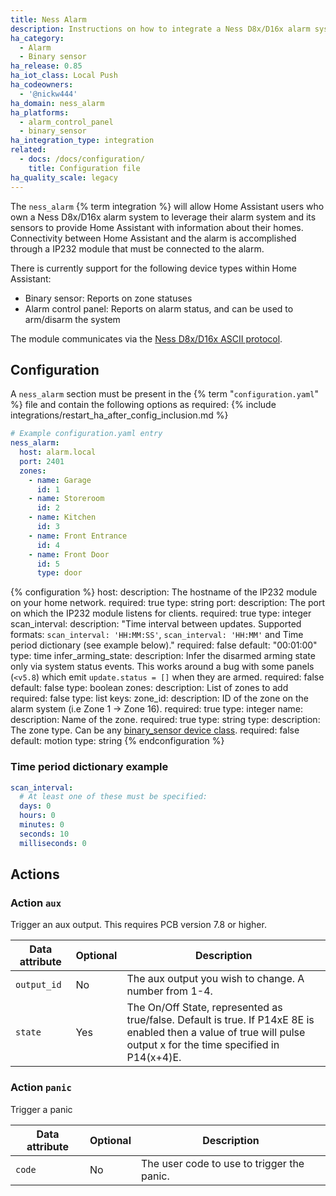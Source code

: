 ```yaml
---
title: Ness Alarm
description: Instructions on how to integrate a Ness D8x/D16x alarm system with Home Assistant.
ha_category:
  - Alarm
  - Binary sensor
ha_release: 0.85
ha_iot_class: Local Push
ha_codeowners:
  - '@nickw444'
ha_domain: ness_alarm
ha_platforms:
  - alarm_control_panel
  - binary_sensor
ha_integration_type: integration
related:
  - docs: /docs/configuration/
    title: Configuration file
ha_quality_scale: legacy
---
```


The `ness_alarm` {% term integration %} will allow Home Assistant users who own a Ness D8x/D16x alarm system to leverage their alarm system and its sensors to provide Home Assistant with information about their homes. Connectivity between Home Assistant and the alarm is accomplished through a IP232 module that must be connected to the alarm.

There is currently support for the following device types within Home Assistant:

- Binary sensor: Reports on zone statuses
- Alarm control panel: Reports on alarm status, and can be used to arm/disarm the system

The module communicates via the [Ness D8x/D16x ASCII protocol](https://ia802202.us.archive.org/16/items/ness-d-8x-d-16x-serial-interface.-ascii-protocol/Ness%20D8x%20D16x%20Serial%20Interface.%20ASCII%20Protocol.pdf).

## Configuration

A `ness_alarm` section must be present in the {% term "`configuration.yaml`" %} file and contain the following options as required:
{% include integrations/restart_ha_after_config_inclusion.md %}

```yaml
# Example configuration.yaml entry
ness_alarm:
  host: alarm.local
  port: 2401
  zones:
    - name: Garage
      id: 1
    - name: Storeroom
      id: 2
    - name: Kitchen
      id: 3
    - name: Front Entrance
      id: 4
    - name: Front Door
      id: 5
      type: door
```

{% configuration %}
host:
  description: The hostname of the IP232 module on your home network.
  required: true
  type: string
port:
  description: The port on which the IP232 module listens for clients.
  required: true
  type: integer
scan_interval:
  description: "Time interval between updates. Supported formats: `scan_interval: 'HH:MM:SS'`, `scan_interval: 'HH:MM'` and Time period dictionary (see example below)."
  required: false
  default: "00:01:00"
  type: time
infer_arming_state:
  description: Infer the disarmed arming state only via system status events. This works around a bug with some panels (`<v5.8`) which emit `update.status = []` when they are armed.
  required: false
  default: false
  type: boolean
zones:
  description: List of zones to add
  required: false
  type: list
  keys:
    zone_id:
      description: ID of the zone on the alarm system (i.e Zone 1 -> Zone 16).
      required: true
      type: integer
    name:
      description: Name of the zone.
      required: true
      type: string
    type:
      description: The zone type. Can be any [binary_sensor device class](/integrations/binary_sensor/#device-class).
      required: false
      default: motion
      type: string
{% endconfiguration %}

### Time period dictionary example

```yaml
scan_interval:
  # At least one of these must be specified:
  days: 0
  hours: 0
  minutes: 0
  seconds: 10
  milliseconds: 0
```

## Actions

### Action `aux`

Trigger an aux output.  This requires PCB version 7.8 or higher.

| Data attribute | Optional | Description                                                                                                                                                         |
| ---------------------- | -------- | ------------------------------------------------------------------------------------------------------------------------------------------------------------------- |
| `output_id`            | No       | The aux output you wish to change.  A number from 1-4.                                                                                                              |
| `state`                | Yes      | The On/Off State, represented as true/false. Default is true.  If P14xE 8E is enabled then a value of true will pulse output x for the time specified in P14(x+4)E. |

### Action `panic`

Trigger a panic

| Data attribute | Optional | Description                                |
| ---------------------- | -------- | ------------------------------------------ |
| `code`                 | No       | The user code to use to trigger the panic. |
